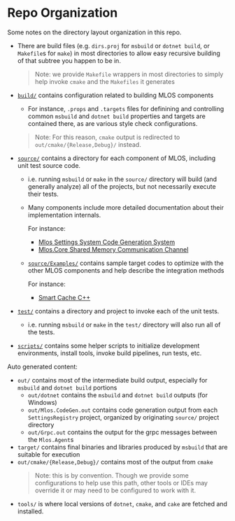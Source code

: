 # Repo Organization

Some notes on the directory layout organization in this repo.

- There are build files (e.g. `dirs.proj` for `msbuild` or `dotnet build`, or `Makefile`s for `make`) in most directories to allow easy recursive building of that subtree you happen to be in.
  > Note: we provide `Makefile` wrappers in most directories to simply help invoke `cmake` and the `Makefiles` it generates
- [`build/`](../build/#mlos-github-tree-view) contains configuration related to building MLOS components
  - For instance, `.props` and `.targets` files for definining and controlling common `msbuild` and `dotnet build` properties and targets are contained there, as are various style check configurations.
  > Note: For this reason, `cmake` output is redirected to `out/cmake/{Release,Debug}/` instead.
- [`source/`](../source/#mlos-github-tree-view) contains a directory for each component of MLOS, including unit test source code.
  - i.e. running `msbuild` or `make` in the `source/` directory will build (and generally analyze) all of the projects, but not necessarily execute their tests.

  - Many components include more detailed documentation about their implementation internals.

    For instance:

    - [Mlos Settings System Code Generation System](../source/Mlos.SettingsSystem.CodeGen/)
    - [Mlos.Core Shared Memory Communication Channel](../source/Mlos.Core/)

  - [`source/Examples/`](../source/Examples/) contains sample target codes to optimize with the other MLOS components and help describe the integration methods

    For instance:

    - [Smart Cache C++](../source/Examples/SmartCache/)

- [`test/`](../test/#mlos-github-tree-view) contains a directory and project to invoke each of the unit tests.
  - i.e. running `msbuild` or `make` in the `test/` directory will also run all of the tests.
- [`scripts/`](../scripts/#mlos-github-tree-view) contains some helper scripts to initialize development environments, install tools, invoke build pipelines, run tests, etc.

Auto generated content:

- `out/` contains most of the intermediate build output, especially for `msbuild` and `dotnet build` portions
  - `out/dotnet` contains the `msbuild` and `dotnet build` outputs (for Windows)
  - `out/Mlos.CodeGen.out` contains code generation output from each `SettingsRegistry` project, organized by originating `source/` project directory
  - `out/Grpc.out` contains the output for the grpc messages between the `Mlos.Agent`s
- `target/` contains final binaries and libraries produced by `msbuild` that are suitable for execution
- `out/cmake/{Release,Debug}/` contains most of the output from `cmake`
  > Note: this is by convention.  Though we provide some configurations to help use this path, other tools or IDEs may override it or may need to be configured to work with it.
- `tools/` is where local versions of `dotnet`, `cmake`, and `cake` are fetched and installed.
